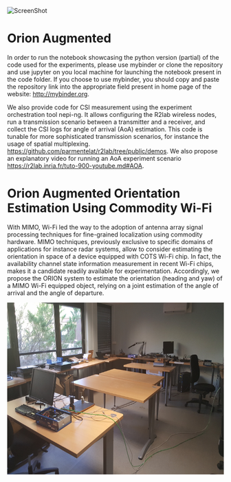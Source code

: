 ![ScreenShot](https://cloud.githubusercontent.com/assets/15954923/21268015/28638b76-c3ad-11e6-89d5-6096e56f924a.png)
# Orion Augmented
In order to run the notebook showcasing the python version (partial) of the code used for the experiments, please use mybinder or clone the repository and use jupyter on you local machine for launching the notebook present in the code folder. If you choose to use mybinder, you should copy and paste the repository link into the appropriate field present in home page of the website: http://mybinder.org.

We also provide code for CSI measurement using the experiment orchestration tool nepi-ng. It allows configuring the R2lab wireless nodes, run a transmission scenario between a transmitter and a receiver, and collect the CSI logs for angle of arrival (AoA) estimation. This code is tunable for more sophisticated transmission scenarios, for instance the usage of spatial multiplexing. https://github.com/parmentelat/r2lab/tree/public/demos. We also propose an explanatory video for running an AoA experiment scenario https://r2lab.inria.fr/tuto-900-youtube.md#AOA.

# Orion Augmented Orientation Estimation Using Commodity Wi-Fi

With MIMO, Wi-Fi led the way to the adoption of antenna array signal processing techniques for fine-grained localization using commodity hardware. MIMO techniques, previously exclusive to specific domains of applications for instance radar systems, allow to consider estimating the orientation in space of a device equipped with COTS Wi-Fi chip. In fact, the availability channel state information measurement in recent Wi-Fi chips, makes it a candidate readily available for experimentation. Accordingly, we propose the ORION system to estimate the orientation (heading and yaw) of a MIMO Wi-Fi equipped object, relying on a joint estimation of the angle of arrival and the angle of departure.

<img src="/img/v0_lab.jpg" alt="Drawing" height="400px">

